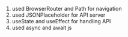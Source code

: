1. used BrowserRouter and Path for navigation
2. used JSONPlaceholder for API server
3. useState and useEffect for handling API
4. used async and await js 
